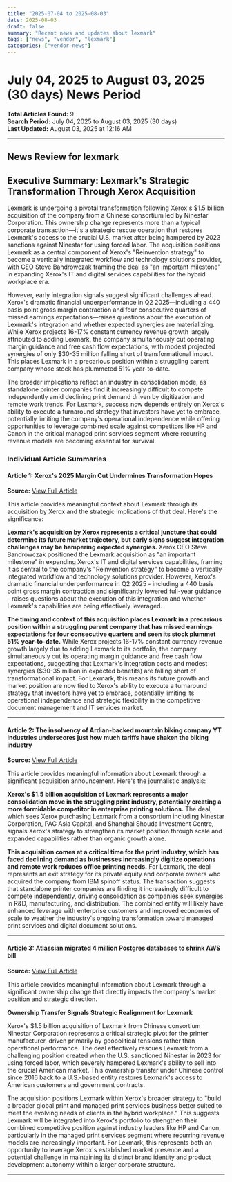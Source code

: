 ```yaml
---
title: "2025-07-04 to 2025-08-03"
date: 2025-08-03
draft: false
summary: "Recent news and updates about lexmark"
tags: ["news", "vendor", "lexmark"]
categories: ["vendor-news"]
---
```


# July 04, 2025 to August 03, 2025 (30 days) News Period 

**Total Articles Found:** 9  
**Search Period:** July 04, 2025 to August 03, 2025 (30 days)  
**Last Updated:** August 03, 2025 at 12:16 AM

---

## News Review for lexmark

## Executive Summary: Lexmark's Strategic Transformation Through Xerox Acquisition

Lexmark is undergoing a pivotal transformation following Xerox's $1.5 billion acquisition of the company from a Chinese consortium led by Ninestar Corporation. This ownership change represents more than a typical corporate transaction—it's a strategic rescue operation that restores Lexmark's access to the crucial U.S. market after being hampered by 2023 sanctions against Ninestar for using forced labor. The acquisition positions Lexmark as a central component of Xerox's "Reinvention strategy" to become a vertically integrated workflow and technology solutions provider, with CEO Steve Bandrowczak framing the deal as "an important milestone" in expanding Xerox's IT and digital services capabilities for the hybrid workplace era.

However, early integration signals suggest significant challenges ahead. Xerox's dramatic financial underperformance in Q2 2025—including a 440 basis point gross margin contraction and four consecutive quarters of missed earnings expectations—raises questions about the execution of Lexmark's integration and whether expected synergies are materializing. While Xerox projects 16-17% constant currency revenue growth largely attributed to adding Lexmark, the company simultaneously cut operating margin guidance and free cash flow expectations, with modest projected synergies of only $30-35 million falling short of transformational impact. This places Lexmark in a precarious position within a struggling parent company whose stock has plummeted 51% year-to-date.

The broader implications reflect an industry in consolidation mode, as standalone printer companies find it increasingly difficult to compete independently amid declining print demand driven by digitization and remote work trends. For Lexmark, success now depends entirely on Xerox's ability to execute a turnaround strategy that investors have yet to embrace, potentially limiting the company's operational independence while offering opportunities to leverage combined scale against competitors like HP and Canon in the critical managed print services segment where recurring revenue models are becoming essential for survival.

### Individual Article Summaries

#### Article 1: Xerox's 2025 Margin Cut Undermines Transformation Hopes

**Source:** [View Full Article](https://finance.yahoo.com/news/xeroxs-2025-margin-cut-undermines-161612398.html)

This article provides meaningful context about Lexmark through its acquisition by Xerox and the strategic implications of that deal. Here's the significance:

**Lexmark's acquisition by Xerox represents a critical juncture that could determine its future market trajectory, but early signs suggest integration challenges may be hampering expected synergies.** Xerox CEO Steve Bandrowczak positioned the Lexmark acquisition as "an important milestone" in expanding Xerox's IT and digital services capabilities, framing it as central to the company's "Reinvention strategy" to become a vertically integrated workflow and technology solutions provider. However, Xerox's dramatic financial underperformance in Q2 2025 - including a 440 basis point gross margin contraction and significantly lowered full-year guidance - raises questions about the execution of this integration and whether Lexmark's capabilities are being effectively leveraged.

**The timing and context of this acquisition places Lexmark in a precarious position within a struggling parent company that has missed earnings expectations for four consecutive quarters and seen its stock plummet 51% year-to-date.** While Xerox projects 16-17% constant currency revenue growth largely due to adding Lexmark to its portfolio, the company simultaneously cut its operating margin guidance and free cash flow expectations, suggesting that Lexmark's integration costs and modest synergies ($30-35 million in expected benefits) are falling short of transformational impact. For Lexmark, this means its future growth and market position are now tied to Xerox's ability to execute a turnaround strategy that investors have yet to embrace, potentially limiting its operational independence and strategic flexibility in the competitive document management and IT services market.

---

#### Article 2: The insolvency of Ardian-backed mountain biking company YT Industries underscores just how much tariffs have shaken the biking industry

**Source:** [View Full Article](https://fortune.com/2025/07/23/the-insolvency-of-ardian-backed-mountain-biking-company-yt-industries-underscores-just-how-much-tariffs-have-shaken-the-biking-industry/)

This article provides meaningful information about Lexmark through a significant acquisition announcement. Here's the journalistic analysis:

**Xerox's $1.5 billion acquisition of Lexmark represents a major consolidation move in the struggling print industry, potentially creating a more formidable competitor in enterprise printing solutions.** The deal, which sees Xerox purchasing Lexmark from a consortium including Ninestar Corporation, PAG Asia Capital, and Shanghai Shouda Investment Centre, signals Xerox's strategy to strengthen its market position through scale and expanded capabilities rather than organic growth alone.

**This acquisition comes at a critical time for the print industry, which has faced declining demand as businesses increasingly digitize operations and remote work reduces office printing needs.** For Lexmark, the deal represents an exit strategy for its private equity and corporate owners who acquired the company from IBM spinoff status. The transaction suggests that standalone printer companies are finding it increasingly difficult to compete independently, driving consolidation as companies seek synergies in R&D, manufacturing, and distribution. The combined entity will likely have enhanced leverage with enterprise customers and improved economies of scale to weather the industry's ongoing transformation toward managed print services and digital document solutions.

---

#### Article 3: Atlassian migrated 4 million Postgres databases to shrink AWS bill

**Source:** [View Full Article](https://www.theregister.com/2025/07/07/asia_tech_news_in_brief/)

This article provides meaningful information about Lexmark through a significant ownership change that directly impacts the company's market position and strategic direction.

**Ownership Transfer Signals Strategic Realignment for Lexmark**

Xerox's $1.5 billion acquisition of Lexmark from Chinese consortium Ninestar Corporation represents a critical strategic pivot for the printer manufacturer, driven primarily by geopolitical tensions rather than operational performance. The deal effectively rescues Lexmark from a challenging position created when the U.S. sanctioned Ninestar in 2023 for using forced labor, which severely hampered Lexmark's ability to sell into the crucial American market. This ownership transfer under Chinese control since 2016 back to a U.S.-based entity restores Lexmark's access to American customers and government contracts.

The acquisition positions Lexmark within Xerox's broader strategy to "build a broader global print and managed print services business better suited to meet the evolving needs of clients in the hybrid workplace." This suggests Lexmark will be integrated into Xerox's portfolio to strengthen their combined competitive position against industry leaders like HP and Canon, particularly in the managed print services segment where recurring revenue models are increasingly important. For Lexmark, this represents both an opportunity to leverage Xerox's established market presence and a potential challenge in maintaining its distinct brand identity and product development autonomy within a larger corporate structure.



---

